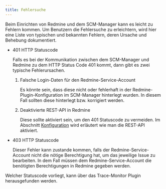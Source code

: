 ```yaml
---
title: Fehlersuche
---
```


Beim Einrichten von Redmine und dem SCM-Manager kann es leicht zu Fehlern kommen.
Um Benutzern die Fehlersuche zu erleichtern, wird hier eine Liste von typischen und bekannten Fehlern,
deren Ursache und Behebung dokumentiert.

- 401 HTTP Statuscode
    
    Falls es bei der Kommunikation zwischen dem SCM-Manager und Redmine zu dem HTTP Status Code 401 kommt,
    dann gibt es zwei typische Fehlerursachen.
    1. Falsche Login-Daten für den Redmine-Service-Account
        
        Es könnte sein, dass diese nicht oder fehlerhaft in der Redmine-Plugin-Konfiguration im SCM-Manager hinterlegt wurden.
        In diesem Fall sollten diese hinterlegt bzw. korrigiert werden.
    
    2. Deaktivierte REST-API in Redmine
        
        Diese sollte aktiviert sein, um den 401 Statuscode zu vermeiden.
        Im Abschnitt [Konfiguration](../configuration) wird erläutert wie man die REST-API aktiviert.
- 403 HTTP Statuscode
    
    Dieser Fehler kann zustande kommen, falls der Redmine-Service-Account nicht die nötige Berechtigung hat,
    um das jeweilige Issue zu bearbeiten.
    In dem Fall müssen dem Redmine-Service-Account die benötigten Berechtigungen in Redmine gegeben werden.

Welcher Statuscode vorliegt, kann über das Trace-Monitor Plugin herausgefunden werden.
